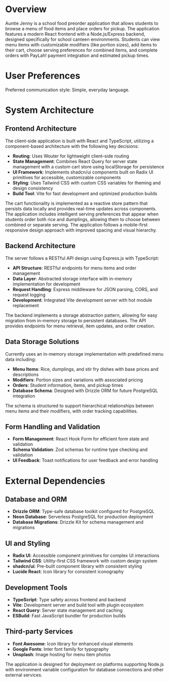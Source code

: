 # Overview

Auntie Jenny is a school food preorder application that allows students to browse a menu of food items and place orders for pickup. The application features a modern React frontend with a Node.js/Express backend, designed specifically for school canteen environments. Students can view menu items with customizable modifiers (like portion sizes), add items to their cart, choose serving preferences for combined items, and complete orders with PayLah! payment integration and estimated pickup times.

# User Preferences

Preferred communication style: Simple, everyday language.

# System Architecture

## Frontend Architecture
The client-side application is built with React and TypeScript, utilizing a component-based architecture with the following key decisions:

- **Routing**: Uses Wouter for lightweight client-side routing
- **State Management**: Combines React Query for server state management with a custom cart store using localStorage for persistence
- **UI Framework**: Implements shadcn/ui components built on Radix UI primitives for accessible, customizable components
- **Styling**: Uses Tailwind CSS with custom CSS variables for theming and design consistency
- **Build Tool**: Vite for fast development and optimized production builds

The cart functionality is implemented as a reactive store pattern that persists data locally and provides real-time updates across components. The application includes intelligent serving preferences that appear when students order both rice and dumplings, allowing them to choose between combined or separate serving. The application follows a mobile-first responsive design approach with improved spacing and visual hierarchy.

## Backend Architecture
The server follows a RESTful API design using Express.js with TypeScript:

- **API Structure**: RESTful endpoints for menu items and order management
- **Data Layer**: Abstracted storage interface with in-memory implementation for development
- **Request Handling**: Express middleware for JSON parsing, CORS, and request logging
- **Development**: Integrated Vite development server with hot module replacement

The backend implements a storage abstraction pattern, allowing for easy migration from in-memory storage to persistent databases. The API provides endpoints for menu retrieval, item updates, and order creation.

## Data Storage Solutions
Currently uses an in-memory storage implementation with predefined menu data including:

- **Menu Items**: Rice, dumplings, and stir fry dishes with base prices and descriptions
- **Modifiers**: Portion sizes and variations with associated pricing
- **Orders**: Student information, items, and pickup times
- **Database Schema**: Designed with Drizzle ORM for future PostgreSQL integration

The schema is structured to support hierarchical relationships between menu items and their modifiers, with order tracking capabilities.

## Form Handling and Validation
- **Form Management**: React Hook Form for efficient form state and validation
- **Schema Validation**: Zod schemas for runtime type checking and validation
- **UI Feedback**: Toast notifications for user feedback and error handling

# External Dependencies

## Database and ORM
- **Drizzle ORM**: Type-safe database toolkit configured for PostgreSQL
- **Neon Database**: Serverless PostgreSQL for production deployment
- **Database Migrations**: Drizzle Kit for schema management and migrations

## UI and Styling
- **Radix UI**: Accessible component primitives for complex UI interactions
- **Tailwind CSS**: Utility-first CSS framework with custom design system
- **shadcn/ui**: Pre-built component library with consistent styling
- **Lucide React**: Icon library for consistent iconography

## Development Tools
- **TypeScript**: Type safety across frontend and backend
- **Vite**: Development server and build tool with plugin ecosystem
- **React Query**: Server state management and caching
- **ESBuild**: Fast JavaScript bundler for production builds

## Third-party Services
- **Font Awesome**: Icon library for enhanced visual elements
- **Google Fonts**: Inter font family for typography
- **Unsplash**: Image hosting for menu item photos

The application is designed for deployment on platforms supporting Node.js with environment variable configuration for database connections and other external services.